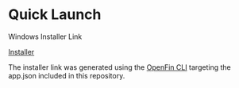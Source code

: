 # Quick Launch

Windows Installer Link

[Installer](https://dl.openfin.co/services/download?fileName=MTSBondsPro&config=https://dcchuck.github.io/mts-bondspro/app.json)

The installer link was generated using the [OpenFin CLI](https://www.npmjs.com/package/openfin-cli) targeting the app.json included in this repository.
